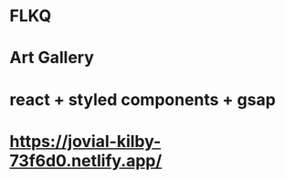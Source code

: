 # FLKQ
# Art Gallery
# react + styled components + gsap 
# https://jovial-kilby-73f6d0.netlify.app/
